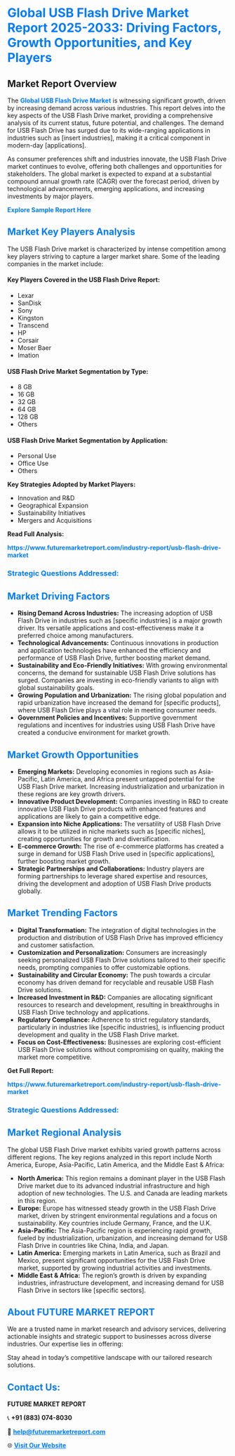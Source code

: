 <h1 style="color: #007BFF;">Global USB Flash Drive Market Report 2025-2033: Driving Factors, Growth Opportunities, and Key Players</h1>

<section id="overview">
<h2>Market Report Overview</h2>
<p>The <a href="https://www.futuremarketreport.com/industry-report/usb-flash-drive-market" style="color: #007BFF; text-decoration: none;"><strong>Global USB Flash Drive Market</strong></a> is witnessing significant growth, driven by increasing demand across various industries. This report delves into the key aspects of the USB Flash Drive market, providing a comprehensive analysis of its current status, future potential, and challenges. The demand for USB Flash Drive has surged due to its wide-ranging applications in industries such as [insert industries], making it a critical component in modern-day [applications].</p>
<p>As consumer preferences shift and industries innovate, the USB Flash Drive market continues to evolve, offering both challenges and opportunities for stakeholders. The global market is expected to expand at a substantial compound annual growth rate (CAGR) over the forecast period, driven by technological advancements, emerging applications, and increasing investments by major players.</p>
</section>

<section id="overview">
<p><a href="https://www.futuremarketreport.com/request-sample/reportId=102683" style="color: #007BFF; text-decoration: none;"><strong>Explore Sample Report Here</strong></a></p>
</section>

<section id="key-players">
<h2 style="color: #007BFF;">Market Key Players Analysis</h2>
<p>The USB Flash Drive market is characterized by intense competition among key players striving to capture a larger market share. Some of the leading companies in the market include:</p>
<h4>Key Players Covered in the USB Flash Drive Report:</h4>
<ul><li>Lexar</li><li>SanDisk</li><li>Sony</li><li>Kingston</li><li>Transcend</li><li>HP</li><li>Corsair</li><li>Moser Baer</li><li>Imation</li></ul>
<h4>USB Flash Drive Market Segmentation by Type:</h4>
<ul><li>8 GB</li><li>16 GB</li><li>32 GB</li><li>64 GB</li><li>128 GB</li><li>Others</li></ul>

<h4>USB Flash Drive Market Segmentation by Application:</h4>
<ul><li>Personal Use</li><li>Office Use</li><li>Others</li></ul>
<p><strong>Key Strategies Adopted by Market Players:</strong></p>
<ul>
<li>Innovation and R&D</li>
<li>Geographical Expansion</li>
<li>Sustainability Initiatives</li>
<li>Mergers and Acquisitions</li>
</ul>
</section>

<section>
<p><strong>Read Full Analysis: </strong></p><a href="https://www.futuremarketreport.com/industry-report/usb-flash-drive-market" style="color: #007BFF; text-decoration: none;"><strong>https://www.futuremarketreport.com/industry-report/usb-flash-drive-market</strong></a>
<h3 style="color: #007BFF;">Strategic Questions Addressed:</h3>
</section>

<section id="driving-factors">
<h2 style="color: #007BFF;">Market Driving Factors</h2>
<ul>
<li><strong>Rising Demand Across Industries:</strong> The increasing adoption of USB Flash Drive in industries such as [specific industries] is a major growth driver. Its versatile applications and cost-effectiveness make it a preferred choice among manufacturers.</li>
<li><strong>Technological Advancements:</strong> Continuous innovations in production and application technologies have enhanced the efficiency and performance of USB Flash Drive, further boosting market demand.</li>
<li><strong>Sustainability and Eco-Friendly Initiatives:</strong> With growing environmental concerns, the demand for sustainable USB Flash Drive solutions has surged. Companies are investing in eco-friendly variants to align with global sustainability goals.</li>
<li><strong>Growing Population and Urbanization:</strong> The rising global population and rapid urbanization have increased the demand for [specific products], where USB Flash Drive plays a vital role in meeting consumer needs.</li>
<li><strong>Government Policies and Incentives:</strong> Supportive government regulations and incentives for industries using USB Flash Drive have created a conducive environment for market growth.</li>
</ul>
</section>

<section id="growth-opportunities">
<h2 style="color: #007BFF;">Market Growth Opportunities</h2>
<ul>
<li><strong>Emerging Markets:</strong> Developing economies in regions such as Asia-Pacific, Latin America, and Africa present untapped potential for the USB Flash Drive market. Increasing industrialization and urbanization in these regions are key growth drivers.</li>
<li><strong>Innovative Product Development:</strong> Companies investing in R&D to create innovative USB Flash Drive products with enhanced features and applications are likely to gain a competitive edge.</li>
<li><strong>Expansion into Niche Applications:</strong> The versatility of USB Flash Drive allows it to be utilized in niche markets such as [specific niches], creating opportunities for growth and diversification.</li>
<li><strong>E-commerce Growth:</strong> The rise of e-commerce platforms has created a surge in demand for USB Flash Drive used in [specific applications], further boosting market growth.</li>
<li><strong>Strategic Partnerships and Collaborations:</strong> Industry players are forming partnerships to leverage shared expertise and resources, driving the development and adoption of USB Flash Drive products globally.</li>
</ul>
</section>

<section id="trending-factors">
<h2 style="color: #007BFF;">Market Trending Factors</h2>
<ul>
<li><strong>Digital Transformation:</strong> The integration of digital technologies in the production and distribution of USB Flash Drive has improved efficiency and customer satisfaction.</li>
<li><strong>Customization and Personalization:</strong> Consumers are increasingly seeking personalized USB Flash Drive solutions tailored to their specific needs, prompting companies to offer customizable options.</li>
<li><strong>Sustainability and Circular Economy:</strong> The push towards a circular economy has driven demand for recyclable and reusable USB Flash Drive solutions.</li>
<li><strong>Increased Investment in R&D:</strong> Companies are allocating significant resources to research and development, resulting in breakthroughs in USB Flash Drive technology and applications.</li>
<li><strong>Regulatory Compliance:</strong> Adherence to strict regulatory standards, particularly in industries like [specific industries], is influencing product development and quality in the USB Flash Drive market.</li>
<li><strong>Focus on Cost-Effectiveness:</strong> Businesses are exploring cost-efficient USB Flash Drive solutions without compromising on quality, making the market more competitive.</li>
</ul>
</section>

<section>
<p><strong>Get Full Report: </strong></p><a href="https://www.futuremarketreport.com/industry-report/usb-flash-drive-market" style="color: #007BFF; text-decoration: none;"><strong>https://www.futuremarketreport.com/industry-report/usb-flash-drive-market</strong></a>
<h3 style="color: #007BFF;">Strategic Questions Addressed:</h3>
</section>


<section id="regional-analysis">
<h2 style="color: #007BFF;">Market Regional Analysis</h2>
<p>The global USB Flash Drive market exhibits varied growth patterns across different regions. The key regions analyzed in this report include North America, Europe, Asia-Pacific, Latin America, and the Middle East & Africa:</p>
<ul>
<li><strong>North America:</strong> This region remains a dominant player in the USB Flash Drive market due to its advanced industrial infrastructure and high adoption of new technologies. The U.S. and Canada are leading markets in this region.</li>
<li><strong>Europe:</strong> Europe has witnessed steady growth in the USB Flash Drive market, driven by stringent environmental regulations and a focus on sustainability. Key countries include Germany, France, and the U.K.</li>
<li><strong>Asia-Pacific:</strong> The Asia-Pacific region is experiencing rapid growth, fueled by industrialization, urbanization, and increasing demand for USB Flash Drive in countries like China, India, and Japan.</li>
<li><strong>Latin America:</strong> Emerging markets in Latin America, such as Brazil and Mexico, present significant opportunities for the USB Flash Drive market, supported by growing industrial activities and investments.</li>
<li><strong>Middle East & Africa:</strong> The region’s growth is driven by expanding industries, infrastructure development, and increasing demand for USB Flash Drive in sectors like [specific sectors].</li>
</ul>
</section>

<footer>
<h2 style="color: #007BFF;">About FUTURE MARKET REPORT</h2>
<p>We are a trusted name in market research and advisory services, delivering actionable insights and strategic support to businesses across diverse industries. Our expertise lies in offering:</p>

<p>Stay ahead in today’s competitive landscape with our tailored research solutions.</p>

<h2 style="color: #007BFF;">Contact Us:</h2>
<p><strong>FUTURE MARKET REPORT</strong></p>
<p>📞 <strong>+91 (883) 074-8030</strong></p>
<p>📧 <strong><a href="mailto:help@futuremarketreport.com" style="color: #007BFF;">help@futuremarketreport.com</a></strong></p>
<p>🌐 <strong><a href="https://www.futuremarketreport.com/" style="color: #007BFF;">Visit Our Website</a></strong></p>
</footer>